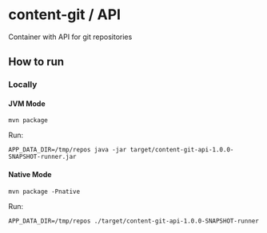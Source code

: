 # content-git / API
Container with API for git repositories

## How to run

### Locally

#### JVM Mode

```shell
mvn package
```

Run: 
```shell
APP_DATA_DIR=/tmp/repos java -jar target/content-git-api-1.0.0-SNAPSHOT-runner.jar
```

#### Native Mode

```shell
mvn package -Pnative
```

Run:
```shell
APP_DATA_DIR=/tmp/repos ./target/content-git-api-1.0.0-SNAPSHOT-runner
```
